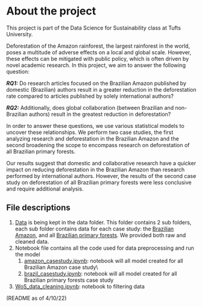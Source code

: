 # About the project 
This project is part of the Data Science for Sustainability class at Tufts University. 

Deforestation of the Amazon rainforest, the largest rainforest in the world, poses a multitude of adverse effects on a local and global scale. However, these effects can be mitigated with public policy, which is often driven by novel academic research. In this project, we aim to answer the following question:

***RQ1:*** Do research articles focused on the Brazilian Amazon published by domestic (Brazilian) authors result in a greater reduction in the deforestation rate compared to articles published by solely international authors?

***RQ2:*** Additionally, does global collaboration (between Brazilian and non-Brazilian authors) result in the greatest reduction in deforestation?

In order to answer these questions, we use various statistical models to uncover these relationships. We perform two case studies, the first analyzing research and deforestation in the Brazilian Amazon and the second broadening the scope to encompass research on deforestation of all Brazilian primary forests. 

Our results suggest that domestic and collaborative research have a quicker impact on reducing deforestation in the Brazilian Amazon than research performed by international authors. However, the results of the second case study on deforestation of all Brazilian primary forests were less conclusive and require additional analysis.

## File descriptions
1. [Data](https://github.com/btiv/DSS_Final_Proj/tree/main/data) is being kept in the data folder. This folder contains 2 sub folders, each sub folder contains data for each case study: the [Brazilian Amazon](https://github.com/btiv/DSS_Final_Proj/tree/main/data/Amazon_research), and all [Brazilian primary forests](https://github.com/btiv/DSS_Final_Proj/tree/main/data/Brazil_research). We provided both raw and cleaned data. 
2. Notebook file contains all the code used for data preprocessing and run the model 
   1. [amazon_casestudy.ipynb](https://github.com/btiv/DSS_Final_Proj/blob/main/notebook/Final_Project_Amazon_Clean.ipynb): notebook will all model created for all Brazilian Amazon case study\
   2. [brazil_casestudy.ipynb](https://github.com/btiv/DSS_Final_Proj/blob/main/notebook/Final%20Project%20Brazil_40k.ipynb): notebook will all model created for all Brazilian primary forests case study
3. [WoS_data_cleaning.ipynb](https://github.com/btiv/DSS_Final_Proj/tree/main/web_scraping): notebook to filtering data

(README as of 4/10/22)
